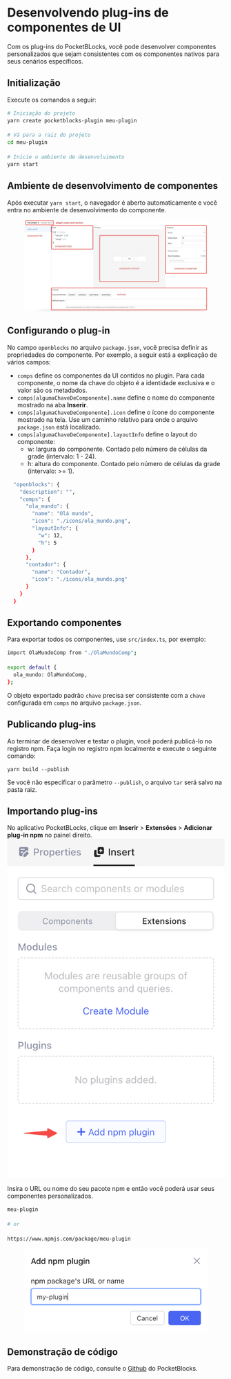 # Desenvolvendo plug-ins de componentes de UI

Com os plug-ins do PocketBLocks, você pode desenvolver componentes personalizados que sejam consistentes com os componentes nativos para seus cenários específicos.

## Initialização

Execute os comandos a seguir:

```bash
# Iniciação do projeto
yarn create pocketblocks-plugin meu-plugin

# Vá para a raiz do projeto
cd meu-plugin

# Inicie o ambiente de desenvolvimento
yarn start
```

## Ambiente de desenvolvimento de componentes

Após executar `yarn start`, o navegador é aberto automaticamente e você entra no ambiente de desenvolvimento do componente.

<figure><img src=".gitbook/assets/build-plugins/01.jpeg" alt="Captura de tela do ambiente de desenvolvimento de componentes"><figcaption></figcaption></figure>

## Configurando o plug-in

No campo `openblocks` no arquivo `package.json`, você precisa definir as propriedades do componente. Por exemplo, a seguir está a explicação de vários campos:

- `comps` define os componentes da UI contidos no plugin. Para cada componente, o nome da chave do objeto é a identidade exclusiva e o valor são os metadados.
- `comps[algumaChaveDeComponente].name` define o nome do componente mostrado na aba **Inserir**.
- `comps[algumaChaveDeComponente].icon` define o ícone do componente mostrado na tela. Use um caminho relativo para onde o arquivo `package.json` está localizado.
- `comps[algumaChaveDeComponente].layoutInfo` define o layout do componente:
  - w: largura do componente. Contado pelo número de células da grade (intervalo: 1 - 24).
  - h: altura do componente. Contado pelo número de células da grade (intervalo: >= 1).

```bash
  "openblocks": {
    "description": "",
    "comps": {
      "ola_mundo": {
        "name": "Olá mundo",
        "icon": "./icons/ola_mundo.png",
        "layoutInfo": {
          "w": 12,
          "h": 5
        }
      },
      "contador": {
        "name": "Contador",
        "icon": "./icons/ola_mundo.png"
      }
    }
  }
```

## Exportando componentes

Para exportar todos os componentes, use `src/index.ts`, por exemplo:

```bash
import OlaMundoComp from "./OlaMundoComp";

export default {
  ola_mundo: OlaMundoComp,
};
```

O objeto exportado padrão `chave` precisa ser consistente com a `chave` configurada em `comps` no arquivo `package.json`.

## Publicando plug-ins

Ao terminar de desenvolver e testar o plugin, você poderá publicá-lo no registro npm. Faça login no registro npm localmente e execute o seguinte comando:

```
yarn build --publish
```

Se você não especificar o parâmetro `--publish`, o arquivo `tar` será salvo na pasta raiz.

## Importando plug-ins

No aplicativo PocketBLocks, clique em **Inserir** > **Extensões** > **Adicionar plug-in npm** no painel direito. <img src=".gitbook/assets/build-plugins/02.png" alt="" data-size="original">

Insira o URL ou nome do seu pacote npm e então você poderá usar seus componentes personalizados.

```bash
meu-plugin

# or

https://www.npmjs.com/package/meu-plugin
```

<figure><img src=".gitbook/assets/build-plugins/03.png" alt=""><figcaption></figcaption></figure>

## Demonstração de código

Para demonstração de código, consulte o [Github](https://github.com/internoapp/pocketblocks/tree/main/client/packages/openblocks-plugin-demo) do PocketBlocks.
